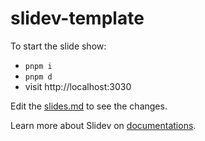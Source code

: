 # slidev-template

To start the slide show:

- `pnpm i`
- `pnpm d`
- visit http://localhost:3030

Edit the [slides.md](./slides.md) to see the changes.

Learn more about Slidev on [documentations](https://sli.dev/).
